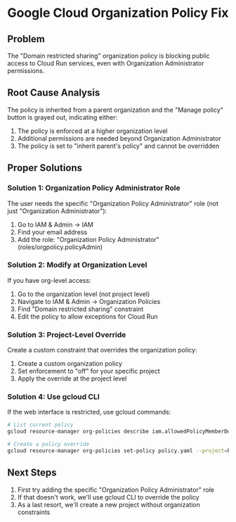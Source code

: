 # Google Cloud Organization Policy Fix

## Problem
The "Domain restricted sharing" organization policy is blocking public access to Cloud Run services, even with Organization Administrator permissions.

## Root Cause Analysis
The policy is inherited from a parent organization and the "Manage policy" button is grayed out, indicating either:
1. The policy is enforced at a higher organization level
2. Additional permissions are needed beyond Organization Administrator
3. The policy is set to "inherit parent's policy" and cannot be overridden

## Proper Solutions

### Solution 1: Organization Policy Administrator Role
The user needs the specific "Organization Policy Administrator" role (not just "Organization Administrator"):

1. Go to IAM & Admin → IAM
2. Find your email address
3. Add the role: "Organization Policy Administrator" (roles/orgpolicy.policyAdmin)

### Solution 2: Modify at Organization Level
If you have org-level access:

1. Go to the organization level (not project level)
2. Navigate to IAM & Admin → Organization Policies
3. Find "Domain restricted sharing" constraint
4. Edit the policy to allow exceptions for Cloud Run

### Solution 3: Project-Level Override
Create a custom constraint that overrides the organization policy:

1. Create a custom organization policy
2. Set enforcement to "off" for your specific project
3. Apply the override at the project level

### Solution 4: Use gcloud CLI
If the web interface is restricted, use gcloud commands:

```bash
# List current policy
gcloud resource-manager org-policies describe iam.allowedPolicyMemberDomains --project=PROJECT_ID

# Create a policy override
gcloud resource-manager org-policies set-policy policy.yaml --project=PROJECT_ID
```

## Next Steps
1. First try adding the specific "Organization Policy Administrator" role
2. If that doesn't work, we'll use gcloud CLI to override the policy
3. As a last resort, we'll create a new project without organization constraints